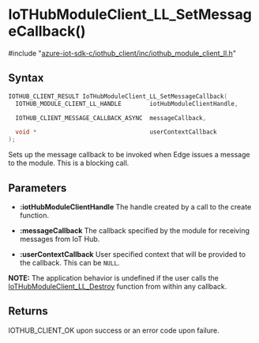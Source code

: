 # IoTHubModuleClient_LL_SetMessageCallback()

\#include "[azure-iot-sdk-c/iothub_client/inc/iothub_module_client_ll.h](../iot-c-ref-iothub-module-client-ll-h.md)"  

## Syntax

```C
IOTHUB_CLIENT_RESULT IoTHubModuleClient_LL_SetMessageCallback(
  IOTHUB_MODULE_CLIENT_LL_HANDLE        iotHubModuleClientHandle,

  IOTHUB_CLIENT_MESSAGE_CALLBACK_ASYNC  messageCallback,

  void *                                userContextCallback
);
```

Sets up the message callback to be invoked when Edge issues a message to the module. This is a blocking call.

## Parameters
* **:iotHubModuleClientHandle** The handle created by a call to the create function. 

* **:messageCallback** The callback specified by the module for receiving messages from IoT Hub. 

* **:userContextCallback** User specified context that will be provided to the callback. This can be `NULL`.

**NOTE:** The application behavior is undefined if the user calls the [IoTHubModuleClient_LL_Destroy](#iothub__module__client__ll_8h_1aad2dd6c3c24f89a9cfa861754a845138) function from within any callback.

## Returns
IOTHUB_CLIENT_OK upon success or an error code upon failure.

